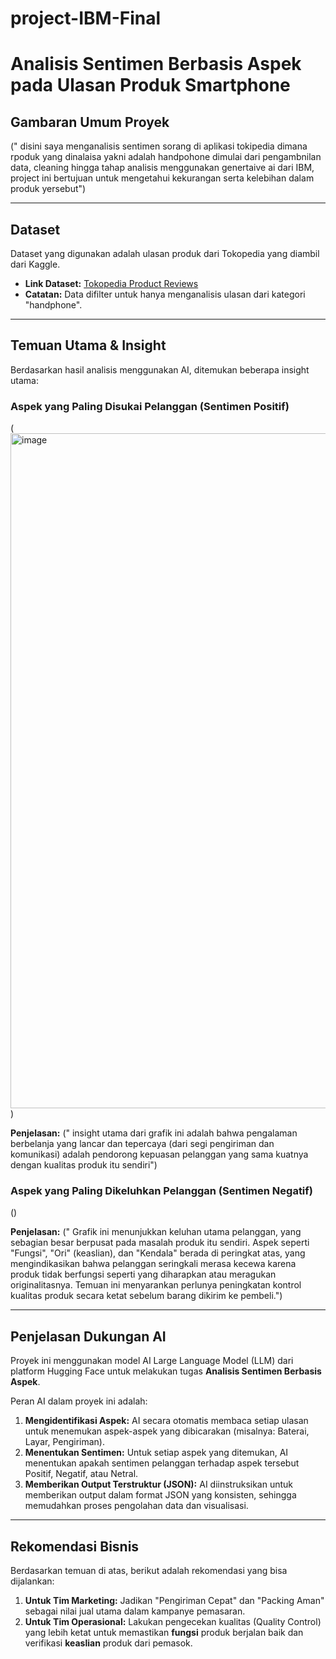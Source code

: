 # project-IBM-Final
# Analisis Sentimen Berbasis Aspek pada Ulasan Produk Smartphone

## Gambaran Umum Proyek
(" disini saya menganalisis sentimen sorang di aplikasi tokipedia dimana rpoduk yang dinalaisa yakni adalah handpohone dimulai dari pengambnilan data, cleaning hingga tahap analisis menggunakan genertaive ai dari IBM, project ini bertujuan untuk mengetahui kekurangan serta kelebihan dalam produk yersebut")

---

## Dataset
Dataset yang digunakan adalah ulasan produk dari Tokopedia yang diambil dari Kaggle.
* **Link Dataset:** [Tokopedia Product Reviews](https://www.kaggle.com/datasets/farhan999/tokopedia-product-reviews)
* **Catatan:** Data difilter untuk hanya menganalisis ulasan dari kategori "handphone".

---

## Temuan Utama & Insight
Berdasarkan hasil analisis menggunakan AI, ditemukan beberapa insight utama:

### Aspek yang Paling Disukai Pelanggan (Sentimen Positif)
(<img width="1920" height="1080" alt="image" src="https://github.com/user-attachments/assets/5aa27e25-7bc5-4a38-820a-72e06f292084" />
)

**Penjelasan:**
(" insight utama dari grafik ini adalah bahwa pengalaman berbelanja yang lancar dan tepercaya (dari segi pengiriman dan komunikasi) adalah pendorong kepuasan pelanggan yang sama kuatnya dengan kualitas produk itu sendiri")

### Aspek yang Paling Dikeluhkan Pelanggan (Sentimen Negatif)
()

**Penjelasan:**
(" Grafik ini menunjukkan keluhan utama pelanggan, yang sebagian besar berpusat pada masalah produk itu sendiri. Aspek seperti "Fungsi", "Ori" (keaslian), dan "Kendala" berada di peringkat atas, yang mengindikasikan bahwa pelanggan seringkali merasa kecewa karena produk tidak berfungsi seperti yang diharapkan atau meragukan originalitasnya. Temuan ini menyarankan perlunya peningkatan kontrol kualitas produk secara ketat sebelum barang dikirim ke pembeli.")

---

## Penjelasan Dukungan AI
Proyek ini menggunakan model AI Large Language Model (LLM) dari platform Hugging Face untuk melakukan tugas **Analisis Sentimen Berbasis Aspek**.

Peran AI dalam proyek ini adalah:
1.  **Mengidentifikasi Aspek:** AI secara otomatis membaca setiap ulasan untuk menemukan aspek-aspek yang dibicarakan (misalnya: Baterai, Layar, Pengiriman).
2.  **Menentukan Sentimen:** Untuk setiap aspek yang ditemukan, AI menentukan apakah sentimen pelanggan terhadap aspek tersebut Positif, Negatif, atau Netral.
3.  **Memberikan Output Terstruktur (JSON):** AI diinstruksikan untuk memberikan output dalam format JSON yang konsisten, sehingga memudahkan proses pengolahan data dan visualisasi.

---

## Rekomendasi Bisnis
Berdasarkan temuan di atas, berikut adalah rekomendasi yang bisa dijalankan:
1.  **Untuk Tim Marketing:** Jadikan "Pengiriman Cepat" dan "Packing Aman" sebagai nilai jual utama dalam kampanye pemasaran.
2.  **Untuk Tim Operasional:** Lakukan pengecekan kualitas (Quality Control) yang lebih ketat untuk memastikan **fungsi** produk berjalan baik dan verifikasi **keaslian** produk dari pemasok.
